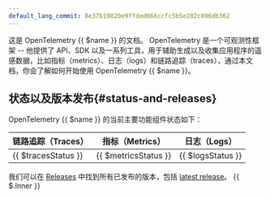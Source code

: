 ```yaml
---
default_lang_commit: 8e37b19820e9ffded066ccfc5b5e282c896db362
---
```


这是 OpenTelemetry {{ $name }} 的文档。 OpenTelemetry 是一个可观测性框架 -- 他提供了 API、SDK 以及一系列工具，用于辅助生成以及收集应用程序的遥感数据，比如指标（metrics）、日志（logs）和链路追踪（traces），通过本文档，你会了解如何开始使用 OpenTelemetry {{ $name }}。

## 状态以及版本发布{#status-and-releases}

OpenTelemetry {{ $name }} 的当前主要功能组件状态如下：

| 链路追踪（Traces）  | 指标（Metrics）      | 日志（Logs）      |
| ------------------- | -------------------- | ----------------- |
| {{ $tracesStatus }} | {{ $metricsStatus }} | {{ $logsStatus }} |

我们可以在 [Releases] 中找到所有已发布的版本，包括 [latest release][]。 {{ $.Inner }}

[latest release]: <https://github.com/open-telemetry/opentelemetry-{{ $lang }}/releases/latest>
[Releases]: <https://github.com/open-telemetry/opentelemetry-{{ $lang }}/releases>
